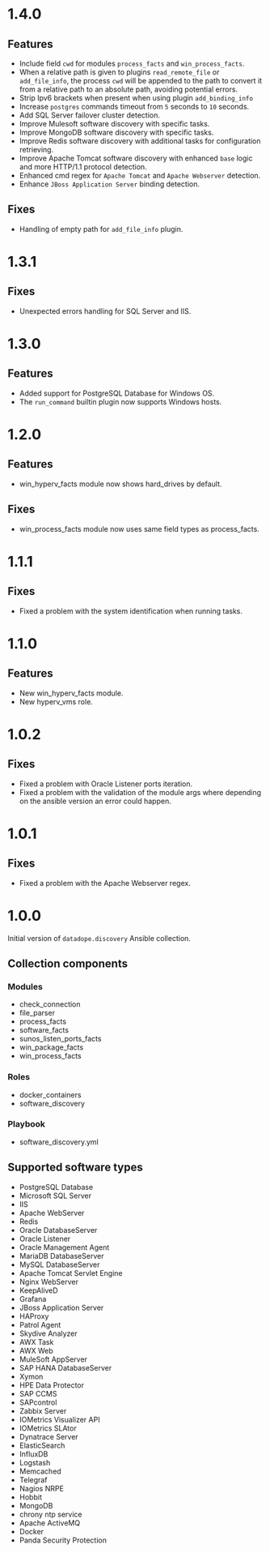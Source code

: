 # 1.4.0

## Features
- Include field `cwd` for modules `process_facts` and `win_process_facts`.
- When a relative path is given to plugins `read_remote_file` or `add_file_info`, the process `cwd` will be
  appended to the path to convert it from a relative path to an absolute path, avoiding potential errors.
- Strip Ipv6 brackets when present when using plugin `add_binding_info`
- Increase `postgres` commands timeout from `5` seconds to `10` seconds.
- Add SQL Server failover cluster detection.
- Improve Mulesoft software discovery with specific tasks.
- Improve MongoDB software discovery with specific tasks.
- Improve Redis software discovery with additional tasks for configuration retrieving.
- Improve Apache Tomcat software discovery with enhanced `base` logic and more HTTP/1.1 protocol detection.
- Enhanced cmd regex for `Apache Tomcat` and `Apache Webserver` detection.
- Enhance `JBoss Application Server` binding detection.

## Fixes
- Handling of empty path for `add_file_info` plugin.

# 1.3.1

## Fixes
- Unexpected errors handling for SQL Server and IIS.

# 1.3.0

## Features
- Added support for PostgreSQL Database for Windows OS.
- The `run_command` builtin plugin now supports Windows hosts.

# 1.2.0

## Features
- win_hyperv_facts module now shows hard_drives by default.

## Fixes
- win_process_facts module now uses same field types as process_facts.

# 1.1.1

## Fixes
- Fixed a problem with the system identification when running tasks.

# 1.1.0

## Features
- New win_hyperv_facts module.
- New hyperv_vms role.

# 1.0.2

## Fixes
- Fixed a problem with Oracle Listener ports iteration.
- Fixed a problem with the validation of the module args where depending on the ansible version an error could happen.

# 1.0.1

## Fixes
- Fixed a problem with the Apache Webserver regex.

# 1.0.0

Initial version of `datadope.discovery` Ansible collection.

## Collection components

### Modules
- check_connection
- file_parser
- process_facts
- software_facts
- sunos_listen_ports_facts
- win_package_facts
- win_process_facts

### Roles
- docker_containers
- software_discovery

### Playbook
- software_discovery.yml

## Supported software types

- PostgreSQL Database
- Microsoft SQL Server
- IIS
- Apache WebServer
- Redis
- Oracle DatabaseServer
- Oracle Listener
- Oracle Management Agent
- MariaDB DatabaseServer
- MySQL DatabaseServer
- Apache Tomcat Servlet Engine
- Nginx WebServer
- KeepAliveD
- Grafana
- JBoss Application Server
- HAProxy
- Patrol Agent
- Skydive Analyzer
- AWX Task
- AWX Web
- MuleSoft AppServer
- SAP HANA DatabaseServer
- Xymon
- HPE Data Protector
- SAP CCMS
- SAPcontrol
- Zabbix Server
- IOMetrics Visualizer API
- IOMetrics SLAtor
- Dynatrace Server
- ElasticSearch
- InfluxDB
- Logstash
- Memcached
- Telegraf
- Nagios NRPE
- Hobbit
- MongoDB
- chrony ntp service
- Apache ActiveMQ
- Docker
- Panda Security Protection